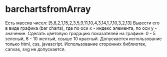 # barchartsfromArray
Есть массив чисел: [5,8,2,1,15,2,3,5,9,11,10,4,3,14,1,7,10,3,2,13] 
Вывести его в виде графика (bar charts), где по оси x - индекс элемента, по оси y - значение. 
Сделать цветовую градацию показателей на графике: 0 - 5 зеленый, 6 - 10 желтый, свыше 10 красный.
Допускается использование только html, css, javascript. Использование сторонних библиотек, canvas, svg не допускается.
